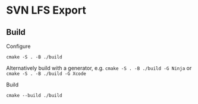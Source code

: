 # SVN LFS Export

## Build
Configure
```
cmake -S . -B ./build
```
Alternatively build with a generator, e.g. `cmake -S . -B ./build -G Ninja` or `cmake -S . -B ./build -G Xcode`

Build
```
cmake --build ./build
```

